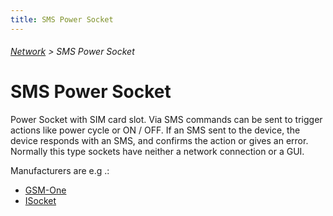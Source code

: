 ```yaml
---
title: SMS Power Socket
---
```

###### [Network](../wiki/network-technology.html) > SMS Power Socket

# SMS Power Socket

Power Socket with SIM card slot. Via SMS commands can be sent to trigger actions like power cycle or ON / OFF. If an SMS sent to the device, the device responds with an SMS, and confirms the action or gives an error.
Normally this type sockets have neither a network connection or a GUI.  

Manufacturers are e.g .:  
* <a href="http://www.gsm-one.de/" target="_blank">GSM-One</a>
* <a href="http://www.isocket.de/" target="_blank">ISocket</a>